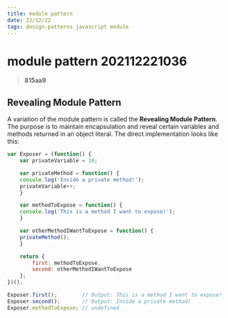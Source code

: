 ```yaml
---
title: module pattern
date: 22/12/22
tags: design-patterns javascript module
---
```


# **module pattern** 202112221036 
> **815aa9**

  
## Revealing Module Pattern

A variation of the module pattern is called the **Revealing Module Pattern**. The purpose is to maintain encapsulation and reveal certain variables and methods returned in an object literal. The direct implementation looks like this:

```javascript
var Exposer = (function() {
    var privateVariable = 10;

    var privateMethod = function() {
    console.log('Inside a private method!');
    privateVariable++;
    }

    var methodToExpose = function() {
    console.log('This is a method I want to expose!');
    }

    var otherMethodIWantToExpose = function() {
    privateMethod();
    }

    return {
        first: methodToExpose,
        second: otherMethodIWantToExpose
    };
})();

Exposer.first();        // Output: This is a method I want to expose!
Exposer.second();       // Output: Inside a private method!
Exposer.methodToExpose; // undefined
```

